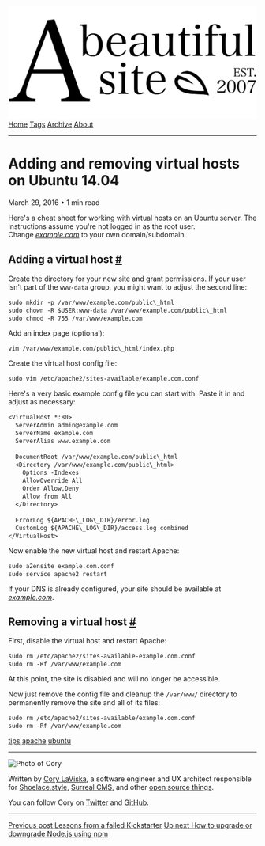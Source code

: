 <a href="../../index.html" class="header-link"><img src="../../images/logos/wordmark.svg" alt="A Beautiful Site" class="wordmark" /></a> <a href="../../index.html" class="nav-item">Home</a> <a href="../../tags/index.html" class="nav-item">Tags</a> <a href="../index.html" class="nav-item">Archive</a> <a href="../../about/index.html" class="nav-item">About</a>

---

# Adding and removing virtual hosts on Ubuntu 14.04

March 29, 2016 • 1 min read

Here's a cheat sheet for working with virtual hosts on an Ubuntu server. The instructions assume you're not logged in as the root user. Change *[example.com](http://example.com/)* to your own domain/subdomain.

## Adding a virtual host <a href="#adding-a-virtual-host" class="direct-link">#</a>

Create the directory for your new site and grant permissions. If your user isn't part of the `www-data` group, you might want to adjust the second line:

    sudo mkdir -p /var/www/example.com/public\_html
    sudo chown -R $USER:www-data /var/www/example.com/public\_html
    sudo chmod -R 755 /var/www/example.com

Add an index page (optional):

    vim /var/www/example.com/public\_html/index.php

Create the virtual host config file:

    sudo vim /etc/apache2/sites-available/example.com.conf

Here's a very basic example config file you can start with. Paste it in and adjust as necessary:

    <VirtualHost *:80>
      ServerAdmin admin@example.com
      ServerName example.com
      ServerAlias www.example.com

      DocumentRoot /var/www/example.com/public\_html
      <Directory /var/www/example.com/public\_html>
        Options -Indexes
        AllowOverride All
        Order Allow,Deny
        Allow from All
      </Directory>

      ErrorLog ${APACHE\_LOG\_DIR}/error.log
      CustomLog ${APACHE\_LOG\_DIR}/access.log combined
    </VirtualHost>

Now enable the new virtual host and restart Apache:

    sudo a2ensite example.com.conf
    sudo service apache2 restart

If your DNS is already configured, your site should be available at _[example.com](http://example.com/)_.

## Removing a virtual host <a href="#removing-a-virtual-host" class="direct-link">#</a>

First, disable the virtual host and restart Apache:

    sudo rm /etc/apache2/sites-available-example.com.conf
    sudo rm -Rf /var/www/example.com

At this point, the site is disabled and will no longer be accessible.

Now just remove the config file and cleanup the `/var/www/` directory to permanently remove the site and all of its files:

    sudo rm /etc/apache2/sites-available/example.com.conf
    sudo rm -Rf /var/www/example.com

<a href="../../tags/tips/index.html" class="post-tag">tips</a> <a href="../../tags/apache/index.html" class="post-tag">apache</a> <a href="../../tags/ubuntu/index.html" class="post-tag">ubuntu</a>

---

<img src="http://0.gravatar.com/avatar/bf1b3b95fd5b096a3592247c29667b33?s=512" alt="Photo of Cory" class="avatar avatar-small" />

Written by [Cory LaViska](../../index-4.html), a software engineer and UX architect responsible for [Shoelace.style](https://shoelace.style/), [Surreal CMS](https://www.surrealcms.com/), and other [open source things](https://github.com/claviska).

You can follow Cory on [Twitter](https://twitter.com/bgooonz) and [GitHub](https://github.com/claviska).

---

<a href="../lessons-from-a-failed-kickstarter/index.html" class="post-nav-previous"><span class="small">Previous post</span> Lessons from a failed Kickstarter</a> <a href="../how-to-upgrade-or-downgrade-nodejs-using-npm/index.html" class="post-nav-next"><span class="small">Up next</span> How to upgrade or downgrade Node.js using npm</a>
